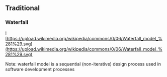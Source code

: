 ## Traditional

### Waterfall <!-- .element style="margin:0" -->

![https://upload.wikimedia.org/wikipedia/commons/0/06/Waterfall_model_%281%29.svg](https://upload.wikimedia.org/wikipedia/commons/0/06/Waterfall_model_%281%29.svg) <!-- .element style="border:0;background-color:transparent;height:9em;margin-top:0;margin-bottom:-3em" -->

Note:
waterfall model is a sequential (non-iterative) design process used in software development processes
